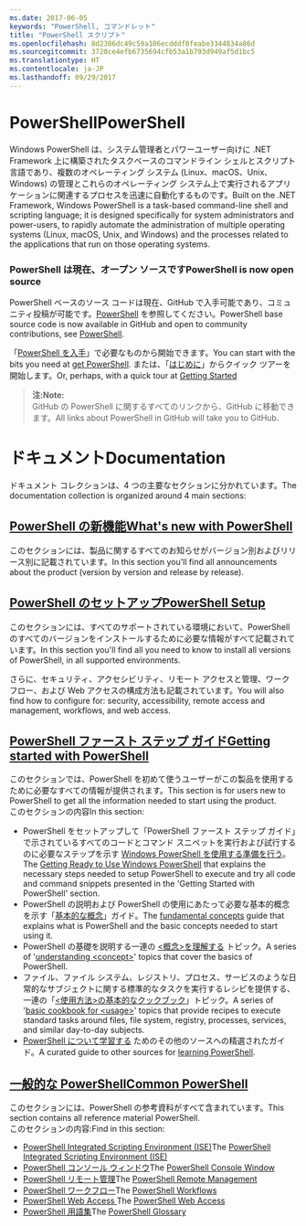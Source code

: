 ```yaml
---
ms.date: 2017-06-05
keywords: "PowerShell, コマンドレット"
title: "PowerShell スクリプト"
ms.openlocfilehash: 8d2386dc49c59a106ecdddf0feabe3344834a86d
ms.sourcegitcommit: 3720ce4efb6735694cfb53a1b793d949af5d1bc5
ms.translationtype: HT
ms.contentlocale: ja-JP
ms.lasthandoff: 09/29/2017
---
```

# <a name="powershell"></a><span data-ttu-id="844a5-103">PowerShell</span><span class="sxs-lookup"><span data-stu-id="844a5-103">PowerShell</span></span>

<span data-ttu-id="844a5-104">Windows PowerShell は、システム管理者とパワーユーザー向けに .NET Framework 上に構築されたタスクベースのコマンドライン シェルとスクリプト言語であり、複数のオペレーティング システム (Linux、macOS、Unix、Windows) の管理とこれらのオペレーティング システム上で実行されるアプリケーションに関連するプロセスを迅速に自動化するものです。</span><span class="sxs-lookup"><span data-stu-id="844a5-104">Built on the .NET Framework, Windows PowerShell is a task-based command-line shell and scripting language; it is designed specifically for system administrators and power-users, to rapidly automate the administration of multiple operating systems (Linux, macOS, Unix, and Windows) and the processes related to the applications that run on those operating systems.</span></span>

### <a name="powershell-is-now-open-source"></a><span data-ttu-id="844a5-105">PowerShell は現在、オープン ソースです</span><span class="sxs-lookup"><span data-stu-id="844a5-105">PowerShell is now open source</span></span>

<span data-ttu-id="844a5-106">PowerShell ベースのソース コードは現在、GitHub で入手可能であり、コミュニティ投稿が可能です。[PowerShell](https://github.com/powershell/powershell) を参照してください。</span><span class="sxs-lookup"><span data-stu-id="844a5-106">PowerShell base source code is now available in GitHub and open to community contributions, see [PowerShell](https://github.com/powershell/powershell).</span></span>

<span data-ttu-id="844a5-107">「[PowerShell を入手](https://github.com/PowerShell/PowerShell#get-powershell)」で必要なものから開始できます。</span><span class="sxs-lookup"><span data-stu-id="844a5-107">You can start with the bits you need at [get PowerShell](https://github.com/PowerShell/PowerShell#get-powershell).</span></span>
<span data-ttu-id="844a5-108">または、「[はじめに](https://github.com/PowerShell/PowerShell/blob/master/docs/learning-powershell)」からクイック ツアーを開始します。</span><span class="sxs-lookup"><span data-stu-id="844a5-108">Or, perhaps, with a quick tour at [Getting Started](https://github.com/PowerShell/PowerShell/blob/master/docs/learning-powershell)</span></span>

> <span data-ttu-id="844a5-109">**注:**</span><span class="sxs-lookup"><span data-stu-id="844a5-109">**Note:**</span></span>  
> <span data-ttu-id="844a5-110">GitHub の PowerShell に関するすべてのリンクから、GitHub に移動できます。</span><span class="sxs-lookup"><span data-stu-id="844a5-110">All links about PowerShell in GitHub will take you to GitHub.</span></span>

# <a name="documentation"></a><span data-ttu-id="844a5-111">ドキュメント</span><span class="sxs-lookup"><span data-stu-id="844a5-111">Documentation</span></span>

<span data-ttu-id="844a5-112">ドキュメント コレクションは、4 つの主要なセクションに分かれています。</span><span class="sxs-lookup"><span data-stu-id="844a5-112">The documentation collection is organized around 4 main sections:</span></span>

## <a name="whats-new-with-powershellwhats-newwhat-s-new-with-powershellmd"></a>[<span data-ttu-id="844a5-113">PowerShell の新機能</span><span class="sxs-lookup"><span data-stu-id="844a5-113">What's new with PowerShell</span></span>](whats-new/What-s-New-With-PowerShell.md)
<span data-ttu-id="844a5-114">このセクションには、製品に関するすべてのお知らせがバージョン別およびリリース別に記載されています。</span><span class="sxs-lookup"><span data-stu-id="844a5-114">In this section you'll find all announcements about the product (version by version and release by release).</span></span>

## <a name="powershell-setupsetupsetup-referencemd"></a>[<span data-ttu-id="844a5-115">PowerShell のセットアップ</span><span class="sxs-lookup"><span data-stu-id="844a5-115">PowerShell Setup</span></span>](setup/setup-reference.md)
<span data-ttu-id="844a5-116">このセクションには、すべてのサポートされている環境において、PowerShell のすべてのバージョンをインストールするために必要な情報がすべて記載されています。</span><span class="sxs-lookup"><span data-stu-id="844a5-116">In this section you'll find all you need to know to install all versions of PowerShell, in all supported environments.</span></span>  

<span data-ttu-id="844a5-117">さらに、セキュリティ、アクセシビリティ、リモート アクセスと管理、ワークフロー、および Web アクセスの構成方法も記載されています。</span><span class="sxs-lookup"><span data-stu-id="844a5-117">You will also find how to configure for: security, accessibility, remote access and management, workflows, and web access.</span></span>

## <a name="getting-started-with-powershellgetting-startedgetting-started-with-windows-powershellmd"></a>[<span data-ttu-id="844a5-118">PowerShell ファースト ステップ ガイド</span><span class="sxs-lookup"><span data-stu-id="844a5-118">Getting started with PowerShell</span></span>](getting-started/Getting-Started-with-Windows-PowerShell.md)
<span data-ttu-id="844a5-119">このセクションでは、PowerShell を初めて使うユーザーがこの製品を使用するために必要なすべての情報が提供されます。</span><span class="sxs-lookup"><span data-stu-id="844a5-119">This section is for users new to PowerShell to get all the information needed to start using the product.</span></span>  
<span data-ttu-id="844a5-120">このセクションの内容</span><span class="sxs-lookup"><span data-stu-id="844a5-120">In this section:</span></span>
- <span data-ttu-id="844a5-121">PowerShell をセットアップして「PowerShell ファースト ステップ ガイド」で示されているすべてのコードとコマンド スニペットを実行および試行するのに必要なステップを示す [Windows PowerShell を使用する準備を行う](getting-started/Getting-Ready-to-Use-Windows-PowerShell.md)。</span><span class="sxs-lookup"><span data-stu-id="844a5-121">The [Getting Ready to Use Windows PowerShell](getting-started/Getting-Ready-to-Use-Windows-PowerShell.md) that explains the necessary steps needed to setup PowerShell to execute and try all code and command snippets presented in the 'Getting Started with PowerShell' section.</span></span>
- <span data-ttu-id="844a5-122">PowerShell の説明および PowerShell の使用にあたって必要な基本的概念を示す「[基本的な概念](getting-started/fundamental-concepts.md)」ガイド。</span><span class="sxs-lookup"><span data-stu-id="844a5-122">The [fundamental concepts](getting-started/fundamental-concepts.md) guide that explains what is PowerShell and the basic concepts needed to start using it.</span></span>
- <span data-ttu-id="844a5-123">PowerShell の基礎を説明する一連の [&lt;概念&gt;を理解する](getting-started/understanding-concepts-reference.md) トピック。</span><span class="sxs-lookup"><span data-stu-id="844a5-123">A series of '[understanding &lt;concept&gt;](getting-started/understanding-concepts-reference.md)' topics that cover the basics of PowerShell.</span></span>
- <span data-ttu-id="844a5-124">ファイル、ファイル システム、レジストリ、プロセス、サービスのような日常的なサブジェクトに関する標準的なタスクを実行するレシピを提供する、一連の「[&lt;使用方法&gt;の基本的なクックブック](getting-started/cookbooks/basic-cookbooks-reference.md)」トピック。</span><span class="sxs-lookup"><span data-stu-id="844a5-124">A series of '[basic cookbook for &lt;usage&gt;](getting-started/cookbooks/basic-cookbooks-reference.md)' topics that provide recipes to execute standard tasks around files, file system, registry, processes, services, and similar day-to-day subjects.</span></span>
- <span data-ttu-id="844a5-125">[PowerShell について学習する](getting-started/more-powershell-learning.md) ためのその他のソースへの精選されたガイド。</span><span class="sxs-lookup"><span data-stu-id="844a5-125">A curated guide to other sources for [learning PowerShell](getting-started/more-powershell-learning.md).</span></span>

## <a name="common-powershellcore-powershellcore-powershellmd"></a>[<span data-ttu-id="844a5-126">一般的な PowerShell</span><span class="sxs-lookup"><span data-stu-id="844a5-126">Common PowerShell</span></span>](core-powershell/core-powershell.md)
<span data-ttu-id="844a5-127">このセクションには、PowerShell の参考資料がすべて含まれています。</span><span class="sxs-lookup"><span data-stu-id="844a5-127">This section contains all reference material PowerShell.</span></span>  
<span data-ttu-id="844a5-128">このセクションの内容:</span><span class="sxs-lookup"><span data-stu-id="844a5-128">Find in this section:</span></span>
- <span data-ttu-id="844a5-129">[PowerShell Integrated Scripting Environment \(ISE\)](core-powershell/ise-guide.md)</span><span class="sxs-lookup"><span data-stu-id="844a5-129">The [PowerShell Integrated Scripting Environment \(ISE\)](core-powershell/ise-guide.md)</span></span>
- <span data-ttu-id="844a5-130">[PowerShell コンソール ウィンドウ](core-powershell/console-guide.md)</span><span class="sxs-lookup"><span data-stu-id="844a5-130">The [PowerShell Console Window](core-powershell/console-guide.md)</span></span>
- <span data-ttu-id="844a5-131">[PowerShell リモート管理](core-powershell/Running-Remote-Commands.md)</span><span class="sxs-lookup"><span data-stu-id="844a5-131">The [PowerShell Remote Management](core-powershell/Running-Remote-Commands.md)</span></span>
- <span data-ttu-id="844a5-132">[PowerShell ワークフロー](core-powershell/workflows-guide.md)</span><span class="sxs-lookup"><span data-stu-id="844a5-132">The [PowerShell Workflows](core-powershell/workflows-guide.md)</span></span>
- <span data-ttu-id="844a5-133">[PowerShell Web Access ](core-powershell/web-access.md)</span><span class="sxs-lookup"><span data-stu-id="844a5-133">The [PowerShell Web Access](core-powershell/web-access.md)</span></span>
- <span data-ttu-id="844a5-134">[PowerShell 用語集](Windows-PowerShell-Glossary.md)</span><span class="sxs-lookup"><span data-stu-id="844a5-134">The [PowerShell Glossary](Windows-PowerShell-Glossary.md)</span></span>

